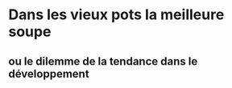 # Dans les vieux pots la meilleure soupe 
## ou le dilemme de la **tendance** dans le développement
